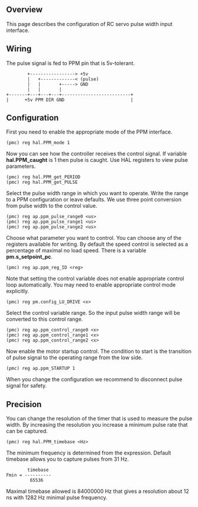 ## Overview

This page describes the configuration of RC servo pulse width input interface.

## Wiring

The pulse signal is fed to PPM pin that is 5v-tolerant.

	        +-----------------> +5v
	        |   +-------------< (pulse)
	        |   |       +-----> GND
	        |   |       |
	+-------+---+---+---+--------------------------+
	|      +5v PPM DIR GND                         |

## Configuration

First you need to enable the appropriate mode of the PPM interface.

	(pmc) reg hal.PPM_mode 1

Now you can see how the controller receives the control signal. If variable
**hal.PPM_caught** is 1 then pulse is caught. Use HAL registers to view pulse
parameters.

	(pmc) reg hal.PPM_get_PERIOD
	(pmc) reg hal.PPM_get_PULSE

Select the pulse width range in which you want to operate. Write the range to a
PPM configuration or leave defaults. We use three point conversion from pulse
width to the control value.

	(pmc) reg ap.ppm_pulse_range0 <us>
	(pmc) reg ap.ppm_pulse_range1 <us>
	(pmc) reg ap.ppm_pulse_range2 <us>

Choose what parameter you want to control. You can choose any of the registers
available for writing. By default the speed control is selected as a percentage
of maximal no load speed. There is a variable **pm.s_setpoint_pc**.

	(pmc) reg ap.ppm_reg_ID <reg>

Note that setting the control variable does not enable appropriate control loop
automatically. You may need to enable appropriate control mode explicitly.

	(pmc) reg pm.config_LU_DRIVE <x>

Select the control variable range. So the input pulse width range will be
converted to this control range.

	(pmc) reg ap.ppm_control_range0 <x>
	(pmc) reg ap.ppm_control_range1 <x>
	(pmc) reg ap.ppm_control_range2 <x>

Now enable the motor startup control. The condition to start is the transition
of pulse signal to the operating range from the low side.

	(pmc) reg ap.ppm_STARTUP 1

When you change the configuration we recommend to disconnect pulse signal for
safety.

## Precision

You can change the resolution of the timer that is used to measure the pulse
width. By increasing the resolution you increase a minimum pulse rate that
can be captured.

	(pmc) reg hal.PPM_timebase <Hz>

The minimum frequency is determined from the expression. Default timebase
allows you to capture pulses from 31 Hz.

	        timebase
	Fmin = ----------
	         65536

Maximal timebase allowed is 84000000 Hz that gives a resolution about 12 ns
with 1282 Hz minimal pulse frequency.


